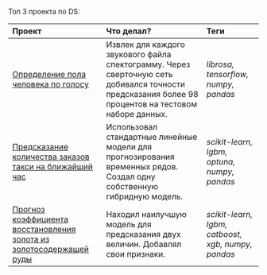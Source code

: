 Топ 3 проекта по DS:


| Проект | Что делал? | Теги | 
| :---------------------- | :---------------------- | :---------------------- |
| [Определение пола человека по голосу ](https://clc.to/T3Zhpg) | Извлек для каждого звукового файла спектограмму. Через сверточную сеть добивался точности предсказания более 98 процентов на тестовом наборе данных. | *librosa, tensorflow, numpy, pandas* |
| [Предсказание количества заказов такси на ближайший час](https://clc.to/ZwbLPw)| Использовал стандартные линейные модели для прогнозирования временных рядов. Создал одну собственную гибридную модель. | *scikit-learn, lgbm, optuna, numpy, pandas* |
| [Прогноз коэффициента восстановления золота из золотосодержащей руды](https://github.com/leo000007/DA-DS_projects/blob/main/%5BML%5D%20Gold%20recovery%20rate%20prediction/nikitin_gold_predict.ipynb)| Находил наилучшую модель для предсказания двух величин. Добавлял свои признаки. | *scikit-learn, lgbm, catboost, xgb, numpy, pandas* |
